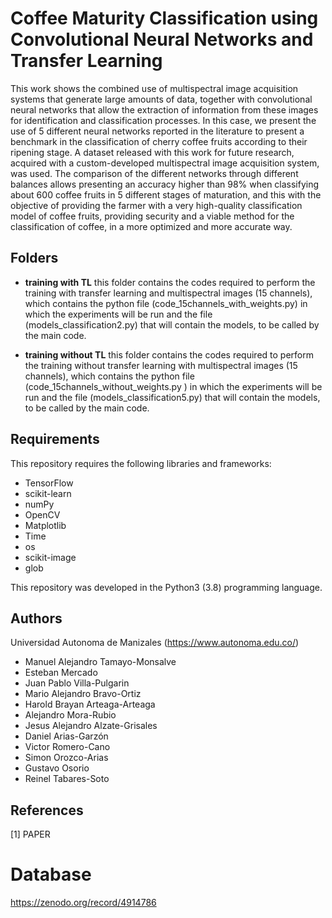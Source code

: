 # Coffee Maturity Classification using Convolutional Neural Networks and Transfer Learning


This work shows the combined use of multispectral image acquisition systems that generate
large amounts of data, together with convolutional neural networks that allow the extraction of information
from these images for identification and classification processes. In this case, we present the use of 5
different neural networks reported in the literature to present a benchmark in the classification of cherry
coffee fruits according to their ripening stage. A dataset released with this work for future research,
acquired with a custom-developed multispectral image acquisition system, was used. The comparison of
the different networks through different balances allows presenting an accuracy higher than 98% when
classifying about 600 coffee fruits in 5 different stages of maturation, and this with the objective of
providing the farmer with a very high-quality classification model of coffee fruits, providing security and
a viable method for the classification of coffee, in a more optimized and more accurate way.

## Folders
- **training with TL** this folder contains the codes required to perform the training with transfer learning and multispectral images (15 channels), which contains the python file (code_15channels_with_weights.py) in which the experiments will be run and the file (models_classification2.py) that will contain the models, to be called by the main code.

- **training without TL** this folder contains the codes required to perform the training without transfer learning with multispectral images (15 channels), which contains the python file (code_15channels_without_weights.py ) in which the experiments will be run and the file (models_classification5.py) that will contain the models, to be called by the main code.

## Requirements
This repository requires the following libraries and frameworks:

- TensorFlow 
- scikit-learn
- numPy 
- OpenCV 
- Matplotlib
- Time
- os
- scikit-image
- glob


This repository was developed in the Python3 (3.8) programming language.


## Authors
Universidad Autonoma de Manizales (https://www.autonoma.edu.co/)

- Manuel Alejandro Tamayo-Monsalve
- Esteban Mercado
- Juan Pablo Villa-Pulgarin
- Mario Alejandro Bravo-Ortiz
- Harold Brayan Arteaga-Arteaga
- Alejandro Mora-Rubio
- Jesus Alejandro Alzate-Grisales
- Daniel Arias-Garzón 
- Victor Romero-Cano
- Simon Orozco-Arias 
- Gustavo Osorio 
- Reinel Tabares-Soto


## References

[1] PAPER 



# Database 
https://zenodo.org/record/4914786
## 



